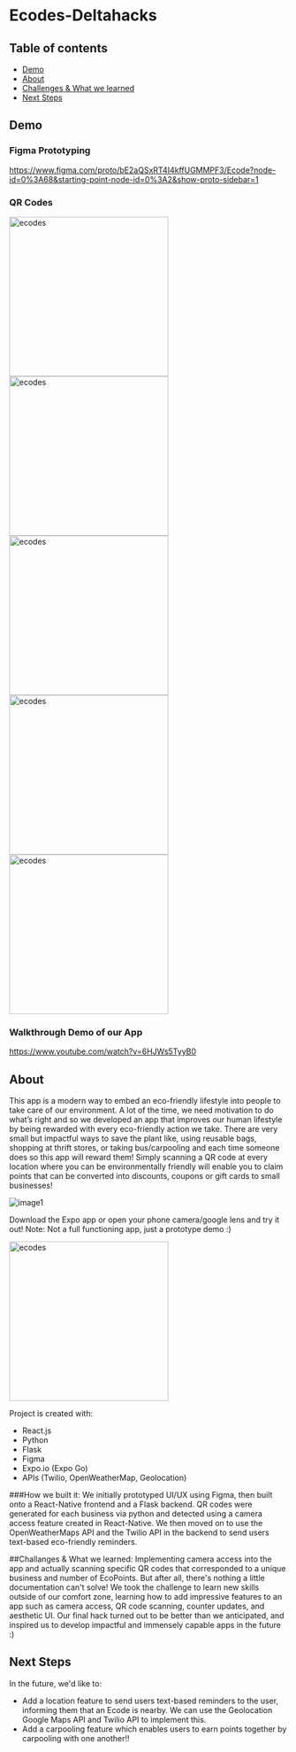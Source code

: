 # Ecodes-Deltahacks


## Table of contents
* [Demo](#demo)
* [About](#about)
* [Challenges & What we learned](#challenges&whatwelearned)
* [Next Steps](#next-steps)

## Demo

### Figma Prototyping
https://www.figma.com/proto/bE2aQSxRT4I4kffUGMMPF3/Ecode?node-id=0%3A68&starting-point-node-id=0%3A2&show-proto-sidebar=1
### QR Codes 

<img width="288" alt="ecodes" src="https://user-images.githubusercontent.com/77128514/149668053-cd15558e-15f2-4749-baeb-03069c669836.png">
<img width="288" alt="ecodes" src="https://user-images.githubusercontent.com/77128514/149668082-91a598b2-2fba-4b48-b237-30aeef2ff4fa.png">
<img width="288" alt="ecodes" src="https://user-images.githubusercontent.com/77128514/149668090-867bdd29-c34d-42e5-8752-fa1736b2a1ef.png">
<img width="288" alt="ecodes" src="https://user-images.githubusercontent.com/77128514/149668103-7006138a-bdaa-4e38-80be-14baf640443c.png">
<img width="288" alt="ecodes" src="https://user-images.githubusercontent.com/77128514/149668113-9f766596-a84e-48b8-bb57-8eb993acf5aa.png">


### Walkthrough Demo of our App
https://www.youtube.com/watch?v=6HJWs5TyyB0





	
## About

This app is a modern way to embed an eco-friendly lifestyle into people to take care of our environment. A lot of the time, we need motivation to do what’s right and so we developed an app that improves our human lifestyle by being rewarded with every eco-friendly action we take. There are very small but impactful ways to save the plant like, using reusable bags, shopping at thrift stores, or taking bus/carpooling and each time someone does so this app will reward them! Simply scanning a QR code at every location where you can be environmentally friendly will enable you to claim points that can be converted into discounts, coupons or gift cards to small businesses!

![image1](https://user-images.githubusercontent.com/47333291/149666818-251bde5b-e5e9-4dfb-8ebe-24b2b4aa88c1.jpeg)

Download the Expo app or open your phone camera/google lens and try it out! Note: Not a full functioning app, just a prototype demo :)

<img width="288" alt="ecodes" src="https://user-images.githubusercontent.com/47333291/149667693-92a4fc1b-5f15-4e81-990b-d576714bfc65.png">

Project is created with:
* React.js
* Python
* Flask
* Figma
* Expo.io (Expo Go)
* APIs (Twilio, OpenWeatherMap, Geolocation)

###How we built it:
We initially prototyped UI/UX using Figma, then built onto a React-Native frontend and a Flask backend. QR codes were generated for each business via python and detected using a camera access feature created in React-Native. We then moved on to use the OpenWeatherMaps API and the Twilio API in the backend to send users text-based eco-friendly reminders.

##Challanges & What we learned:
Implementing camera access into the app and actually scanning specific QR codes that corresponded to a unique business and number of EcoPoints. But after all, there's nothing a little documentation can't solve! We took the challenge to learn new skills outside of our comfort zone, learning how to add impressive features to an app such as camera access, QR code scanning, counter updates, and aesthetic UI. Our final hack turned out to be better than we anticipated, and inspired us to develop impactful and immensely capable apps in the future :)


## Next Steps
In the future, we'd like to:
* Add a location feature to send users text-based reminders to the user, informing them that an Ecode is nearby. We can use the Geolocation Google Maps API and Twilio API to implement this. 
* Add a carpooling feature which enables users to earn points together by carpooling with one another!!




